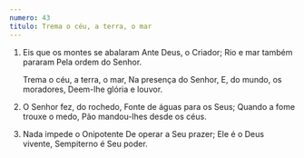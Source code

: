 ```yaml
---
numero: 43
titulo: Trema o céu, a terra, o mar
---
```

1. Eis que os montes se abalaram
   Ante Deus, o Criador;
   Rio e mar também pararam
   Pela ordem do Senhor.

   Trema o céu, a terra, o mar,
   Na presença do Senhor,
   E, do mundo, os moradores,
   Deem-lhe glória e louvor.

2. O Senhor fez, do rochedo,
   Fonte de águas para os Seus;
   Quando a fome trouxe o medo,
   Pão mandou-lhes desde os céus.

3. Nada impede o Onipotente
   De operar a Seu prazer;
   Ele é o Deus vivente,
   Sempiterno é Seu poder.
